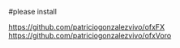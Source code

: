 #please install 

https://github.com/patriciogonzalezvivo/ofxFX
https://github.com/patriciogonzalezvivo/ofxVoro
